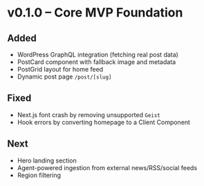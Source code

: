 # v0.1.0 – Core MVP Foundation

## Added
- WordPress GraphQL integration (fetching real post data)
- PostCard component with fallback image and metadata
- PostGrid layout for home feed
- Dynamic post page `/post/[slug]`

## Fixed
- Next.js font crash by removing unsupported `Geist`
- Hook errors by converting homepage to a Client Component

## Next
- Hero landing section
- Agent-powered ingestion from external news/RSS/social feeds
- Region filtering 